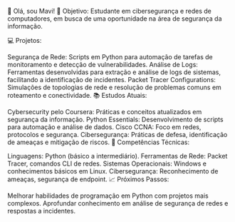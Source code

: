 👋 Olá, sou Mavi!
🎯 Objetivo: Estudante em cibersegurança e redes de computadores, em busca de uma oportunidade na área de segurança da informação.

💻 Projetos:

Segurança de Rede: Scripts em Python para automação de tarefas de monitoramento e detecção de vulnerabilidades.
Análise de Logs: Ferramentas desenvolvidas para extração e análise de logs de sistemas, facilitando a identificação de incidentes.
Packet Tracer Configurations: Simulações de topologias de rede e resolução de problemas comuns em roteamento e conectividade.
📚 Estudos Atuais:

Cybersecurity pelo Coursera: Práticas e conceitos atualizados em segurança da informação.
Python Essentials: Desenvolvimento de scripts para automação e análise de dados.
Cisco CCNA: Foco em redes, protocolos e segurança.
Cibersegurança: Práticas de defesa, identificação de ameaças e mitigação de riscos.
🔧 Competências Técnicas:

Linguagens: Python (básico a intermediário).
Ferramentas de Rede: Packet Tracer, comandos CLI de redes.
Sistemas Operacionais: Windows e conhecimentos básicos em Linux.
Cibersegurança: Reconhecimento de ameaças, segurança de endpoint.
📈 Próximos Passos:

Melhorar habilidades de programação em Python com projetos mais complexos.
Aprofundar conhecimento em análise de segurança de redes e respostas a incidentes.
